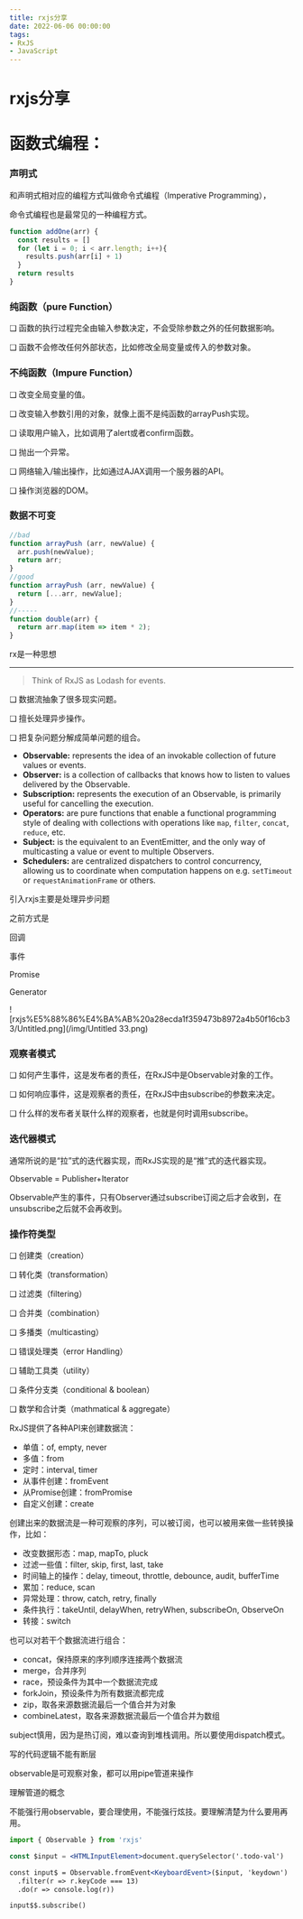 ```yaml
---
title: rxjs分享
date: 2022-06-06 00:00:00
tags:
- RxJS
- JavaScript
---
```


# rxjs分享

# 函数式编程：

### 声明式

和声明式相对应的编程方式叫做命令式编程（Imperative Programming），

命令式编程也是最常见的一种编程方式。

```jsx
function addOne(arr) {
  const results = []
  for (let i = 0; i < arr.length; i++){
    results.push(arr[i] + 1)
  }
  return results
}
```

### 纯函数（pure Function）

❑ 函数的执行过程完全由输入参数决定，不会受除参数之外的任何数据影响。

❑ 函数不会修改任何外部状态，比如修改全局变量或传入的参数对象。

### 不纯函数（Impure Function）

❑ 改变全局变量的值。

❑ 改变输入参数引用的对象，就像上面不是纯函数的arrayPush实现。

❑ 读取用户输入，比如调用了alert或者confirm函数。

❑ 抛出一个异常。

❑ 网络输入/输出操作，比如通过AJAX调用一个服务器的API。

❑ 操作浏览器的DOM。

### 数据不可变

```jsx
//bad
function arrayPush (arr, newValue) {
  arr.push(newValue);
  return arr;
}
//good
function arrayPush (arr, newValue) {
  return [...arr, newValue];
}
//-----
function double(arr) {
  return arr.map(item => item * 2);
}
```

rx是一种思想

---

> Think of RxJS as Lodash for events.
>

❑ 数据流抽象了很多现实问题。

❑ 擅长处理异步操作。

❑ 把复杂问题分解成简单问题的组合。

- **Observable:** represents the idea of an invokable collection of future values or events.
- **Observer:** is a collection of callbacks that knows how to listen to values delivered by the Observable.
- **Subscription:** represents the execution of an Observable, is primarily useful for cancelling the execution.
- **Operators:** are pure functions that enable a functional programming style of dealing with collections with operations like `map`, `filter`, `concat`, `reduce`, etc.
- **Subject:** is the equivalent to an EventEmitter, and the only way of multicasting a value or event to multiple Observers.
- **Schedulers:** are centralized dispatchers to control concurrency, allowing us to coordinate when computation happens on e.g. `setTimeout` or `requestAnimationFrame` or others.

引入rxjs主要是处理异步问题

之前方式是

回调

事件

Promise

Generator

![rxjs%E5%88%86%E4%BA%AB%20a28ecda1f359473b8972a4b50f16cb33/Untitled.png](/img/Untitled 33.png)

### 观察者模式

❑ 如何产生事件，这是发布者的责任，在RxJS中是Observable对象的工作。

❑ 如何响应事件，这是观察者的责任，在RxJS中由subscribe的参数来决定。

❑ 什么样的发布者关联什么样的观察者，也就是何时调用subscribe。

### 迭代器模式

通常所说的是“拉”式的迭代器实现，而RxJS实现的是“推”式的迭代器实现。

Observable = Publisher+Iterator

Observable产生的事件，只有Observer通过subscribe订阅之后才会收到，在unsubscribe之后就不会再收到。

### 操作符类型

❑ 创建类（creation）

❑ 转化类（transformation）

❑ 过滤类（filtering）

❑ 合并类（combination）

❑ 多播类（multicasting）

❑ 错误处理类（error Handling）

❑ 辅助工具类（utility）

❑ 条件分支类（conditional & boolean）

❑ 数学和合计类（mathmatical & aggregate）

RxJS提供了各种API来创建数据流：

- 单值：of, empty, never
- 多值：from
- 定时：interval, timer
- 从事件创建：fromEvent
- 从Promise创建：fromPromise
- 自定义创建：create

创建出来的数据流是一种可观察的序列，可以被订阅，也可以被用来做一些转换操作，比如：

- 改变数据形态：map, mapTo, pluck
- 过滤一些值：filter, skip, first, last, take
- 时间轴上的操作：delay, timeout, throttle, debounce, audit, bufferTime
- 累加：reduce, scan
- 异常处理：throw, catch, retry, finally
- 条件执行：takeUntil, delayWhen, retryWhen, subscribeOn, ObserveOn
- 转接：switch

也可以对若干个数据流进行组合：

- concat，保持原来的序列顺序连接两个数据流
- merge，合并序列
- race，预设条件为其中一个数据流完成
- forkJoin，预设条件为所有数据流都完成
- zip，取各来源数据流最后一个值合并为对象
- combineLatest，取各来源数据流最后一个值合并为数组

subject慎用，因为是热订阅，难以查询到堆栈调用。所以要使用dispatch模式。

写的代码逻辑不能有断层

observable是可观察对象，都可以用pipe管道来操作

理解管道的概念

不能强行用observable，要合理使用，不能强行炫技。要理解清楚为什么要用再用。

```jsx
import { Observable } from 'rxjs'

const $input = <HTMLInputElement>document.querySelector('.todo-val')

const input$ = Observable.fromEvent<KeyboardEvent>($input, 'keydown')
  .filter(r => r.keyCode === 13)
  .do(r => console.log(r))

input$$.subscribe()
```